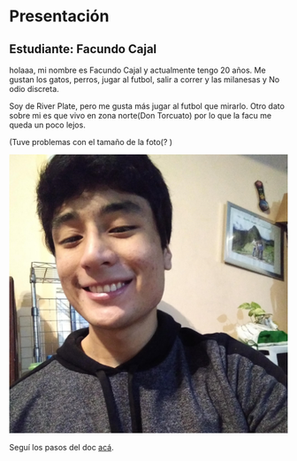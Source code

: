 # Presentación

## Estudiante: Facundo Cajal

holaaa, mi nombre es Facundo Cajal y actualmente tengo 20 años. Me gustan los gatos, perros, jugar al futbol, salir a correr y las milanesas y No odio discreta.

Soy de River Plate, pero me gusta más jugar al futbol que mirarlo. Otro dato sobre mi es que vivo en zona norte(Don Torcuato) por lo que la facu me queda un poco lejos. 

(Tuve problemas con el tamaño de la foto(? )

![mi foto](foto.jpg)



Seguí los pasos del doc [acá](https://docs.google.com/document/d/e/2PACX-1vTNHQ5dzaVFhKPd4UxLOGhZa9Ix_bDgpyIftq4gqzz7674dHmHkcH2oH9TpQ_TsghZkiSPBoUm2ftzM/pub).
